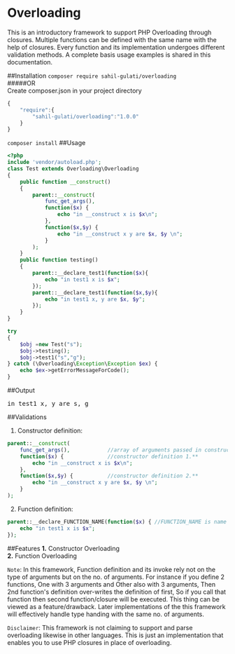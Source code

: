 # Overloading
This is an introductory framework to support PHP Overloading through closures. Multiple functions can be defined with the same name with the help of closures. Every function and its implementation undergoes different validation methods. A complete basis usage examples is shared in this documentation.

##Installation
`composer require sahil-gulati/overloading`<br/>
#####OR<br/>
Create composer.json in your project directory
```javascript
{
    "require":{
        "sahil-gulati/overloading":"1.0.0"
    }
}
```
`composer install`
##Usage
```php
<?php
include 'vendor/autoload.php';
class Test extends Overloading\Overloading
{
    public function __construct()
    {
        parent::__construct(
            func_get_args(),
            function($x) {
                echo "in __construct x is $x\n";
            },
            function($x,$y) {
                echo "in __construct x y are $x, $y \n";
            }
        );
    }
    public function testing()
    {
        parent::__declare_test1(function($x){
            echo "in test1 x is $x";
        });
        parent::__declare_test1(function($x,$y){
            echo "in test1 x, y are $x, $y";
        });		
    }
}

try
{
    $obj =new Test("s");
    $obj->testing();
    $obj->test1("s","g");
} catch (\Overloading\Exception\Exception $ex) {
    echo $ex->getErrorMessageForCode();
}
```

##Output
<pre>
in test1 x, y are s, g
</pre>

##Validations
1. Constructor definition:
```php
parent::__construct(
    func_get_args(),            //array of arguments passed in constructor**
    function($x) {              //constructor definition 1.**
        echo "in __construct x is $x\n";
    },
    function($x,$y) {           //constructor definition 2.**
        echo "in __construct x y are $x, $y \n";
    }
);
```
2. Function definition:
```php
parent::__declare_FUNCTION_NAME(function($x) { //FUNCTION_NAME is name of function to define**
    echo "in test1 x is $x";
});
```

##Features
**1.** Constructor Overloading<br/>
**2.** Function Overloading


`Note`: In this framework, Function definition and its invoke rely not on the type of arguments but on the no. of arguments. For instance if you define 2 functions, One with 3 arguments and Other also with 3 arguments, Then 2nd function's definition over-writes the definition of first, So if you call that function then second function/closure will be executed. This thing can be viewed as a feature/drawback. Later implementations of the this framework will effectively handle type handing with the same no. of arguments.

`Disclaimer`: This framework is not claiming to support and parse overloading likewise in other languages. This is just an implementation that enables you to use PHP closures in place of overloading.
